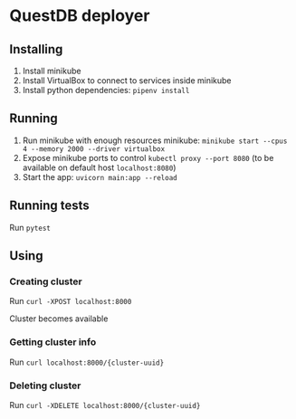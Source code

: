 # QuestDB deployer

## Installing

1. Install minikube
2. Install VirtualBox to connect to services inside minikube
3. Install python dependencies: `pipenv install`

## Running

1. Run minikube with enough resources minikube: `minikube start --cpus 4 --memory 2000 --driver virtualbox`
2. Expose minikube ports to control `kubectl proxy --port 8080` (to be available on default host `localhost:8080`)
3. Start the app: `uvicorn main:app --reload`

## Running tests

Run `pytest`

## Using

### Creating cluster

Run `curl -XPOST localhost:8000`

Cluster becomes available

### Getting cluster info

Run `curl localhost:8000/{cluster-uuid}`

### Deleting cluster

Run `curl -XDELETE localhost:8000/{cluster-uuid}`
